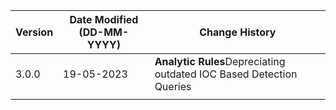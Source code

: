 | **Version** | **Date Modified (DD-MM-YYYY)** | **Change History**                                                 |
|-------------|--------------------------------|--------------------------------------------------------------------|
| 3.0.0       | 19-05-2023                     |**Analytic Rules**Depreciating outdated IOC Based Detection Queries |  
|             |                                |                                                                    |
